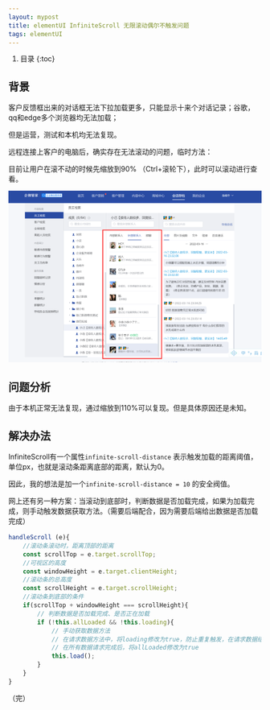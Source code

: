 ```yaml
---
layout: mypost
title: elementUI InfiniteScroll 无限滚动偶尔不触发问题
tags: elementUI
---
```


1. 目录
{:toc}

<!--more-->

## 背景

客户反馈框出来的对话框无法下拉加载更多，只能显示十来个对话记录；谷歌，qq和edge多个浏览器均无法加载；

但是运营，测试和本机均无法复现。

远程连接上客户的电脑后，确实存在无法滚动的问题，临时方法：

目前让用户在滚不动的时候先缩放到90% （Ctrl+滚轮下），此时可以滚动进行查看。

![](/image/4.png)

## 问题分析

由于本机正常无法复现，通过缩放到110%可以复现。但是具体原因还是未知。



## 解决办法

InfiniteScroll有一个属性`infinite-scroll-distance` 表示触发加载的距离阈值，单位px，也就是滚动条距离底部的距离，默认为0。

因此，我的想法是加一个`infinite-scroll-distance = 10` 的安全阀值。



网上还有另一种方案：当滚动到底部时，判断数据是否加载完成，如果为加载完成，则手动触发数据获取方法。（需要后端配合，因为需要后端给出数据是否加载完成）

```js
handleScroll (e){
    //滚动条滚动时，距离顶部的距离
    const scrollTop = e.target.scrollTop;
    //可视区的高度
    const windowHeight = e.target.clientHeight;
    //滚动条的总高度
    const scrollHeight = e.target.scrollHeight;
    //滚动条到底部的条件
    if(scrollTop + windowHeight === scrollHeight){
        // 判断数据是否加载完成、是否正在加载
        if (!this.allLoaded && !this.loading){
            // 手动获取数据方法
            // 在请求数据方法中，将loading修改为true，防止重复触发，在请求数据结束后，将loading修改为false
            // 在所有数据请求完成后，将allLoaded修改为true 
            this.load();
        }
    }
}
```



（完）

